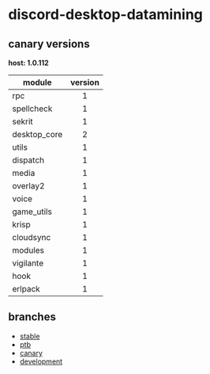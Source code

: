 # discord-desktop-datamining

## canary versions

**host: 1.0.112**

| module | version |
| ------ | :-----: |
| rpc | 1 |
| spellcheck | 1 |
| sekrit | 1 |
| desktop_core | 2 |
| utils | 1 |
| dispatch | 1 |
| media | 1 |
| overlay2 | 1 |
| voice | 1 |
| game_utils | 1 |
| krisp | 1 |
| cloudsync | 1 |
| modules | 1 |
| vigilante | 1 |
| hook | 1 |
| erlpack | 1 |

## branches

- [stable](https://github.com/OpenAsar/discord-desktop-datamining/tree/stable)
- [ptb](https://github.com/OpenAsar/discord-desktop-datamining/tree/ptb)
- [canary](https://github.com/OpenAsar/discord-desktop-datamining/tree/canary)
- [development](https://github.com/OpenAsar/discord-desktop-datamining/tree/development)